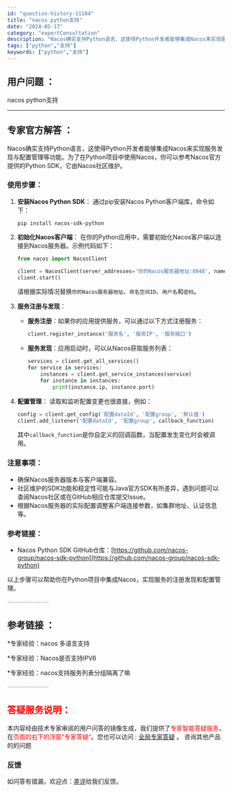 ```yaml
---
id: "question-history-11184"
title: "nacos python支持"
date: "2024-05-17"
category: "expertConsultation"
description: "Nacos确实支持Python语言，这使得Python开发者能够集成Nacos来实现服务发现与配置管理等功能。为了在Python项目中使用Nacos，你可以参考Nacos官方提供的Python SDK，它由Nacos社区维护。### 使用步骤：1. **安装Nacos Python SDK**：  "
tags: ["python","支持"]
keywords: ["python","支持"]
---
```


## 用户问题 ： 
 nacos python支持  

---------------
## 专家官方解答 ：

Nacos确实支持Python语言，这使得Python开发者能够集成Nacos来实现服务发现与配置管理等功能。为了在Python项目中使用Nacos，你可以参考Nacos官方提供的Python SDK，它由Nacos社区维护。

### 使用步骤：

1. **安装Nacos Python SDK**：
   通过pip安装Nacos Python客户端库，命令如下：
   ```shell
   pip install nacos-sdk-python
   ```

2. **初始化Nacos客户端**：
   在你的Python应用中，需要初始化Nacos客户端以连接到Nacos服务器。示例代码如下：
   ```python
   from nacos import NacosClient
   
   client = NacosClient(server_addresses='你的Nacos服务器地址:8848', namespace='你的命名空间ID', username='用户名', password='密码')
   client.start()
   ```
   请根据实际情况替换`你的Nacos服务器地址`、`命名空间ID`、`用户名`和`密码`。

3. **服务注册与发现**：
   - **服务注册**：如果你的应用提供服务，可以通过以下方式注册服务：
     ```python
     client.register_instance('服务名', '服务IP', '服务端口')
     ```
   - **服务发现**：应用启动时，可以从Nacos获取服务列表：
     ```python
     services = client.get_all_services()
     for service in services:
         instances = client.get_service_instances(service)
         for instance in instances:
             print(instance.ip, instance.port)
     ```

4. **配置管理**：
   读取和监听配置变更也很直接，例如：
   ```python
   config = client.get_config('配置dataId', '配置group', '默认值')
   client.add_listener('配置dataId', '配置group', callback_function)
   ```
   其中`callback_function`是你自定义的回调函数，当配置发生变化时会被调用。

### 注意事项：
- 确保Nacos服务器版本与客户端兼容。
- 社区维护的SDK功能和稳定性可能与Java官方SDK有所差异，遇到问题可以查阅Nacos社区或在GitHub相应仓库提交Issue。
- 根据Nacos服务器的实际配置调整客户端连接参数，如集群地址、认证信息等。

### 参考链接：
- Nacos Python SDK GitHub仓库：[https://github.com/nacos-group/nacos-sdk-python](https://github.com/nacos-group/nacos-sdk-python)

以上步骤可以帮助你在Python项目中集成Nacos，实现服务的注册发现和配置管理。


<font color="#949494">---------------</font> 


## 参考链接 ：

*专家经验：nacos 多语言支持 
 
 *专家经验：Nacos是否支持IPV6 
 
 *专家经验：nacos支持服务列表分组隔离了嘛 


 <font color="#949494">---------------</font> 
 


## <font color="#FF0000">答疑服务说明：</font> 

本内容经由技术专家审阅的用户问答的镜像生成，我们提供了<font color="#FF0000">专家智能答疑服务</font>，在<font color="#FF0000">页面的右下的浮窗”专家答疑“</font>。您也可以访问 : [全局专家答疑](https://answer.opensource.alibaba.com/docs/intro) 。 咨询其他产品的的问题

### 反馈
如问答有错漏，欢迎点：[差评](https://ai.nacos.io/user/feedbackByEnhancerGradePOJOID?enhancerGradePOJOId=13723)给我们反馈。
